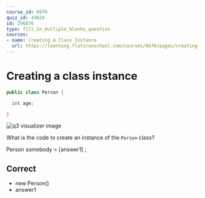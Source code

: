 ```yaml
---
course_id: 6676
quiz_id: 43624
id: 296076
type: fill_in_multiple_blanks_question
sources:
- name: Creating A Class Instance
  url: https://learning.flatironschool.com/courses/6676/pages/creating-objects
---
```


# Creating a class instance

```java
public class Person {

  int age;

}
```

![q3 visualizer image](https://curriculum-content.s3.amazonaws.com/6676/java-mod2-oop-fundamentals/q3.png)

What is the code to create an instance of the `Person` class?

Person somebody  = [answer1] ;


## Correct

- new Person()
- answer1


